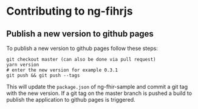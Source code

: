 # Contributing to ng-fihrjs

## Publish a new version to github pages

To publish a new version to github pages follow these steps:

```
git checkout master (can also be done via pull request)
yarn version
# enter the new version for example 0.3.1
git push && git push --tags
```

This will update the `package.json` of ng-fhir-sample and commit a git tag with the new version.
If a git tag on the master branch is pushed a build to publish the application to github pages is triggered.
